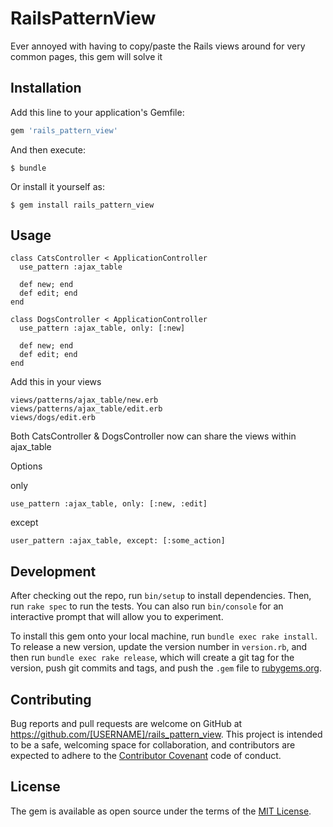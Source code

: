 # RailsPatternView

Ever annoyed with having to copy/paste the Rails views around for very common pages, this gem will solve it

## Installation

Add this line to your application's Gemfile:

```ruby
gem 'rails_pattern_view'
```

And then execute:

    $ bundle

Or install it yourself as:

    $ gem install rails_pattern_view

## Usage

```
class CatsController < ApplicationController
  use_pattern :ajax_table

  def new; end
  def edit; end
end

class DogsController < ApplicationController
  use_pattern :ajax_table, only: [:new]

  def new; end
  def edit; end
end

```
Add this in your views

```
views/patterns/ajax_table/new.erb
views/patterns/ajax_table/edit.erb
views/dogs/edit.erb
```

Both CatsController & DogsController now can share the views within ajax_table

Options

only
```
use_pattern :ajax_table, only: [:new, :edit]
```

except
```
user_pattern :ajax_table, except: [:some_action]
```

## Development

After checking out the repo, run `bin/setup` to install dependencies. Then, run `rake spec` to run the tests. You can also run `bin/console` for an interactive prompt that will allow you to experiment.

To install this gem onto your local machine, run `bundle exec rake install`. To release a new version, update the version number in `version.rb`, and then run `bundle exec rake release`, which will create a git tag for the version, push git commits and tags, and push the `.gem` file to [rubygems.org](https://rubygems.org).

## Contributing

Bug reports and pull requests are welcome on GitHub at https://github.com/[USERNAME]/rails_pattern_view. This project is intended to be a safe, welcoming space for collaboration, and contributors are expected to adhere to the [Contributor Covenant](contributor-covenant.org) code of conduct.


## License

The gem is available as open source under the terms of the [MIT License](http://opensource.org/licenses/MIT).

